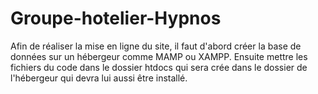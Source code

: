 # Groupe-hotelier-Hypnos

Afin de réaliser la mise en ligne du site, il faut d'abord créer la base de données sur un hébergeur comme MAMP ou XAMPP. Ensuite mettre les fichiers du code dans le dossier htdocs qui sera crée dans le dossier de l'hébergeur qui devra lui aussi être installé.
